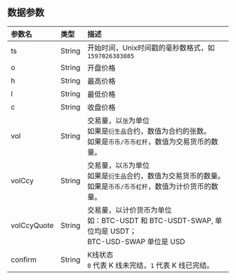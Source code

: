 ## 数据参数


<table><thead>
<tr>
<th style="text-align: left"><strong>参数名</strong></th>
<th style="text-align: left"><strong>类型</strong></th>
<th style="text-align: left"><strong>描述</strong></th>
</tr>
</thead><tbody>
<tr>
<td style="text-align: left">ts</td>
<td style="text-align: left">String</td>
<td style="text-align: left">开始时间，Unix时间戳的毫秒数格式，如 <code>1597026383085</code></td>
</tr>
<tr>
<td style="text-align: left">o</td>
<td style="text-align: left">String</td>
<td style="text-align: left">开盘价格</td>
</tr>
<tr>
<td style="text-align: left">h</td>
<td style="text-align: left">String</td>
<td style="text-align: left">最高价格</td>
</tr>
<tr>
<td style="text-align: left">l</td>
<td style="text-align: left">String</td>
<td style="text-align: left">最低价格</td>
</tr>
<tr>
<td style="text-align: left">c</td>
<td style="text-align: left">String</td>
<td style="text-align: left">收盘价格</td>
</tr>
<tr>
<td style="text-align: left">vol</td>
<td style="text-align: left">String</td>
<td style="text-align: left">交易量，以<code>张</code>为单位<br>如果是<code>衍生品</code>合约，数值为合约的张数。<br>如果是<code>币币/币币杠杆</code>，数值为交易货币的数量。</td>
</tr>
<tr>
<td style="text-align: left">volCcy</td>
<td style="text-align: left">String</td>
<td style="text-align: left">交易量，以<code>币</code>为单位<br>如果是<code>衍生品</code>合约，数值为交易货币的数量。<br>如果是<code>币币/币币杠杆</code>，数值为计价货币的数量。</td>
</tr>
<tr>
<td style="text-align: left">volCcyQuote</td>
<td style="text-align: left">String</td>
<td style="text-align: left">交易量，以计价货币为单位<br>如：BTC-USDT 和 BTC-USDT-SWAP, 单位均是 USDT；<br>BTC-USD-SWAP 单位是 USD</td>
</tr>
<tr>
<td style="text-align: left">confirm</td>
<td style="text-align: left">String</td>
<td style="text-align: left">K线状态 <br> <code>0</code> 代表 K 线未完结，<code>1</code> 代表 K 线已完结。</td>
</tr>
</tbody></table>